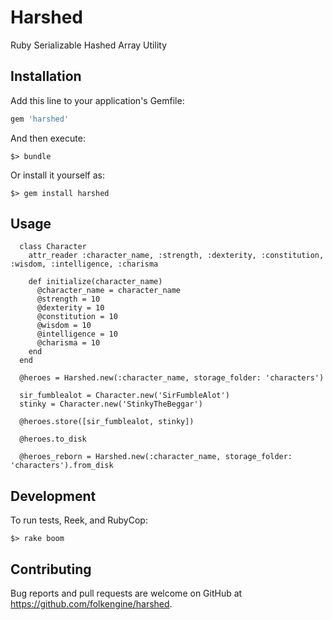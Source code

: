 # Harshed

Ruby Serializable Hashed Array Utility

## Installation

Add this line to your application's Gemfile:

```ruby
gem 'harshed'
```

And then execute:

    $> bundle

Or install it yourself as:

    $> gem install harshed

## Usage

      class Character
        attr_reader :character_name, :strength, :dexterity, :constitution, :wisdom, :intelligence, :charisma
    
        def initialize(character_name)
          @character_name = character_name
          @strength = 10
          @dexterity = 10
          @constitution = 10
          @wisdom = 10
          @intelligence = 10
          @charisma = 10
        end
      end
      
      @heroes = Harshed.new(:character_name, storage_folder: 'characters')
      
      sir_fumblealot = Character.new('SirFumbleAlot')
      stinky = Character.new('StinkyTheBeggar')
      
      @heroes.store([sir_fumblealot, stinky])
      
      @heroes.to_disk
      
      @heroes_reborn = Harshed.new(:character_name, storage_folder: 'characters').from_disk
                 
## Development

To run tests, Reek, and RubyCop:

    $> rake boom 

## Contributing

Bug reports and pull requests are welcome on GitHub at https://github.com/folkengine/harshed.
